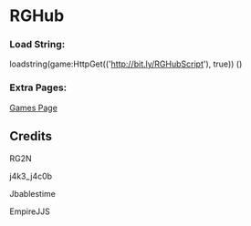 # RGHub 

### Load String: 
loadstring(game:HttpGet(('http://bit.ly/RGHubScript'), true)) ()

### Extra Pages: 
[Games Page](https://github.com/RG2N/RGHub/blob/main/help/games.md)

## Credits
RG2N

j4k3_j4c0b

Jbablestime

EmpireJJS
